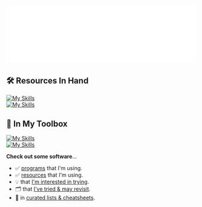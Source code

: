 ![Metrics](/github-metrics.svg)

## 🛠️ Resources In Hand

[![My Skills](https://skillicons.dev/icons?i=go,postgres,bash,html,css,js)](https://skillicons.dev)<br>
[![My Skills](https://skillicons.dev/icons?i=bootstrap,wasm,git,cloudflare,gcp,vscode)](https://skillicons.dev)

## 🧰 In My Toolbox

[![My Skills](https://skillicons.dev/icons?i=wordpress,jquery,python,sass,mysql,docker)](https://skillicons.dev)<br>
[![My Skills](https://skillicons.dev/icons?i=django,php)](https://skillicons.dev)

**Check out some software**...
- ✅ [programs](https://github.com/stars/JonVojtush/lists/programs-i-use) that I'm using.
- ✅ [resources](https://github.com/stars/JonVojtush/lists/software-extensions-i-use) that I'm using.
- 💡 that [I'm interested in trying](https://github.com/stars/JonVojtush/lists/interested-in).
- 🗂️ that [I've tried & may revisit](https://github.com/stars/JonVojtush/lists/archives).
- 🧾 in [curated lists & cheatsheets](https://github.com/stars/JonVojtush/lists/lists-cheat-sheets).

<!-- Playground: https://metrics.lecoq.io -->
